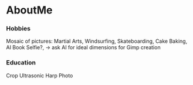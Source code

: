 # AboutMe

 ### Hobbies
 Mosaic of pictures: Martial Arts, Windsurfing, Skateboarding, Cake Baking, AI Book Selfie?, 
 -> ask AI for ideal dimensions for Gimp creation

 ### Education
 Crop Ultrasonic Harp Photo

